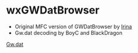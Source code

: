wxGWDatBrowser
==============

* Original MFC version of GWDatBrowser by [Irina](http://forum.xentax.com/viewtopic.php?p=24493#p24493)
* Gw.dat decoding by BoyC and BlackDragon

[Gw.dat](http://wiki.xentax.com/index.php?title=Guild_Wars_DAT)
